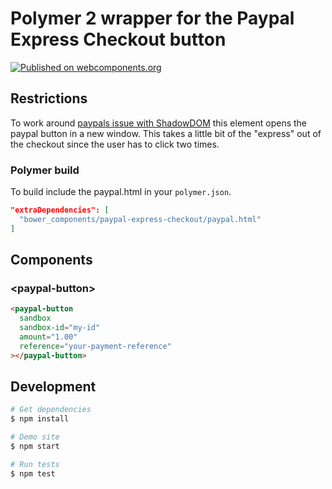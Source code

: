 # Polymer 2 wrapper for the Paypal Express Checkout button

[![Published on webcomponents.org](https://img.shields.io/badge/webcomponents.org-published-blue.svg)](https://www.webcomponents.org/element/morbidick/paypal-express-checkout)

## Restrictions

To work around [paypals issue with ShadowDOM](https://github.com/paypal/paypal-checkout/issues/353) this element opens the paypal button in a new window. This takes a little bit of the "express" out of the checkout since the user has to click two times.

### Polymer build

To build include the paypal.html in your `polymer.json`.

```json
"extraDependencies": [
  "bower_components/paypal-express-checkout/paypal.html"
]
```

## Components

### \<paypal-button\>

````html
<paypal-button
  sandbox
  sandbox-id="my-id"
  amount="1.00"
  reference="your-payment-reference"
></paypal-button>
````

## Development

```bash
# Get dependencies
$ npm install

# Demo site
$ npm start

# Run tests
$ npm test
```
